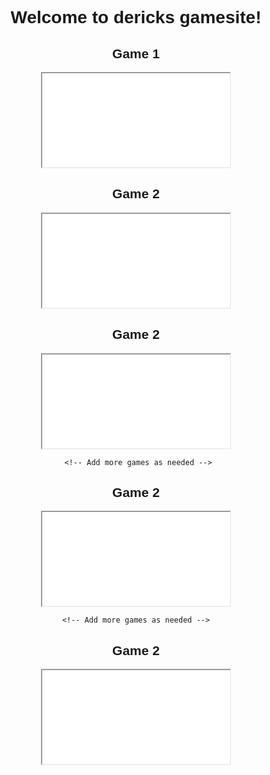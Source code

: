 <!DOCTYPE html>
<html lang="en">
<head>
<meta charset="UTF-8">
<meta name="viewport" content="width=device-width, initial-scale=1.0">
<title>Dericks games</title>
<style>
  body {
    font-family: Arial, sans-serif;
    text-align: center;
  }
  .game {
    margin-bottom: 20px;
  }
</style>
</head>
<body>
  <h1>Welcome to dericks gamesite!</h1>
  
  <!-- Traffic racer -->
  <div class="game">
    <h2>Game 1</h2>
    <iframe src="<div><script src="<div><script src="https://cdn.htmlgames.com/embed.js?game=TrafficRacer2&amp;bgcolor=white"></script></div>"></script></div>" width="800" height="600" frameborder="0"></iframe>
  </div>

  <!-- Harbour Escape -->
  <div class="game">
    <h2>Game 2</h2>
    <iframe src=<div><script src="https://cdn.htmlgames.com/embed.js?game=HarbourEscape&amp;bgcolor=white"></script></div>"" width="800" height="600" frameborder="0"></iframe>
  </div>

  <!-- Add more games as needed -->
  <div class="game">
    <h2>Game 2</h2>
     <iframe src=<div><script src="<div><script src="https://cdn.htmlgames.com/embed.js?game=ExtremeBilliards&amp;bgcolor=white"></script></div>"></script></div>" width="800" height="600" frameborder="0"></iframe>

     <!-- Add more games as needed -->
  <div class="game">
    <h2>Game 2</h2>
     <iframe src=<div><script src="<div><script src="https://cdn.htmlgames.com/embed.js?game=AirportSniper&amp;bgcolor=white"></script></div>"></script></div>"></script></div>" width="800" height="600" frameborder="0"></iframe>
    
    <!-- Add more games as needed -->
  <div class="game">
    <h2>Game 2</h2>
     <iframe src=<div><script src="<embed width="600" height="450" src="http://games.mochiads.com/c/g/papas-pizzeria/pizzeria_mochi.swf"  type="application/x-shockwave-flash"></embed><br/>Play more games at <a href="http://www.flipline.com/">Flipline Studios</a>"></script></div>"></script></div>"></script></div>" width="800" height="600" frameborder="0"></iframe>
  </div>
</body>
</html>


